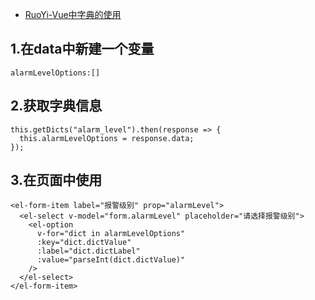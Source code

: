 - [RuoYi-Vue中字典的使用](https://www.cnblogs.com/xl4ng/p/14056593.html)



## 1.在data中新建一个变量

```
alarmLevelOptions:[]
```

## 2.获取字典信息

```
this.getDicts("alarm_level").then(response => {
  this.alarmLevelOptions = response.data;
});
```

## 3.在页面中使用

```
<el-form-item label="报警级别" prop="alarmLevel">
  <el-select v-model="form.alarmLevel" placeholder="请选择报警级别">
    <el-option
      v-for="dict in alarmLevelOptions"
      :key="dict.dictValue"
      :label="dict.dictLabel"
      :value="parseInt(dict.dictValue)"
    />
  </el-select>
</el-form-item>
```